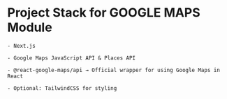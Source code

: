 # Project Stack for GOOGLE MAPS Module

    - Next.js

    - Google Maps JavaScript API & Places API

    - @react-google-maps/api → Official wrapper for using Google Maps in React

    - Optional: TailwindCSS for styling
